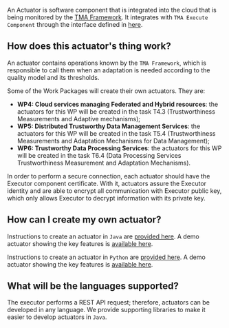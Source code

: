 An Actuator is software component that is integrated into the cloud that is being monitored by the [TMA Framework](https://github.com/nmsa/tma-framework#trustworthiness-monitoring--assessment-framework). It integrates with `TMA Execute Component` through the interface defined in [here](https://github.com/nmsa/tma-framework-k#message-format-for-actions-registration).

## How does this actuator's thing work?

An actuator contains operations known by the `TMA Framework`, which is responsible to call them when an adaptation is needed according to the quality model and its thresholds.

Some of the Work Packages will create their own actuators. They are:

- **WP4: Cloud services managing Federated and Hybrid resources**: the actuators for this WP will be created in the task T4.3 (Trustworthiness Measurements and Adaptive mechanisms);
- **WP5: Distributed Trustworthy Data Management Services**: the actuators for this WP will be created in the task T5.4 (Trustworthiness Measurements and Adaptation Mechanisms for Data Management);
- **WP6: Trustworthy Data Processing Services**: the actuators for this WP will be created in the task T6.4 (Data Processing Services Trustworthiness Measurement and Adaptation Mechanisms).

In order to perform a secure connection, each actuator should have the Executor component certificate. With it, actuators assure the Executor identity and are able to encrypt all communication with Executor public key, which only allows Executor to decrypt information with its private key.

## How can I create my own actuator?
Instructions to create an actuator in `Java` are [provided here](https://github.com/nmsa/tma-framework-e/tree/master/development/libraries/java-actuator-base).
A demo actuator showing the key features is [available here](https://github.com/nmsa/tma-framework-e/tree/master/development/actuators/demo-actuator-java).

Instructions to create an actuator in `Python` are [provided here](https://github.com/nmsa/tma-framework-e/tree/master/development/libraries/python-actuator-base).
A demo actuator showing the key features is [available here](https://github.com/nmsa/tma-framework-e/tree/master/development/actuators/demo-actuator-python).

## What will be the languages supported?
The executor performs a REST API request; therefore, actuators can be developed in any language.
We provide supporting libraries to make it easier to develop actuators in `Java`.